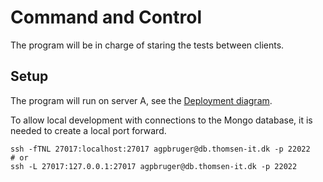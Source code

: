 # Command and Control

The program will be in charge of staring the tests between clients.

## Setup

The program will run on server A, see the [Deployment diagram](../Deployment/).

To allow local development with connections to the Mongo database, it is needed to create a local port forward.

```shell
ssh -fTNL 27017:localhost:27017 agpbruger@db.thomsen-it.dk -p 22022
# or 
ssh -L 27017:127.0.0.1:27017 agpbruger@db.thomsen-it.dk -p 22022
```